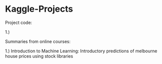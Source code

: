 # Kaggle-Projects

Project code:

1.)

Summaries from online courses:

1.) Introduction to Machine Learning: Introductory predictions of melbourne house prices using stock libraries 

